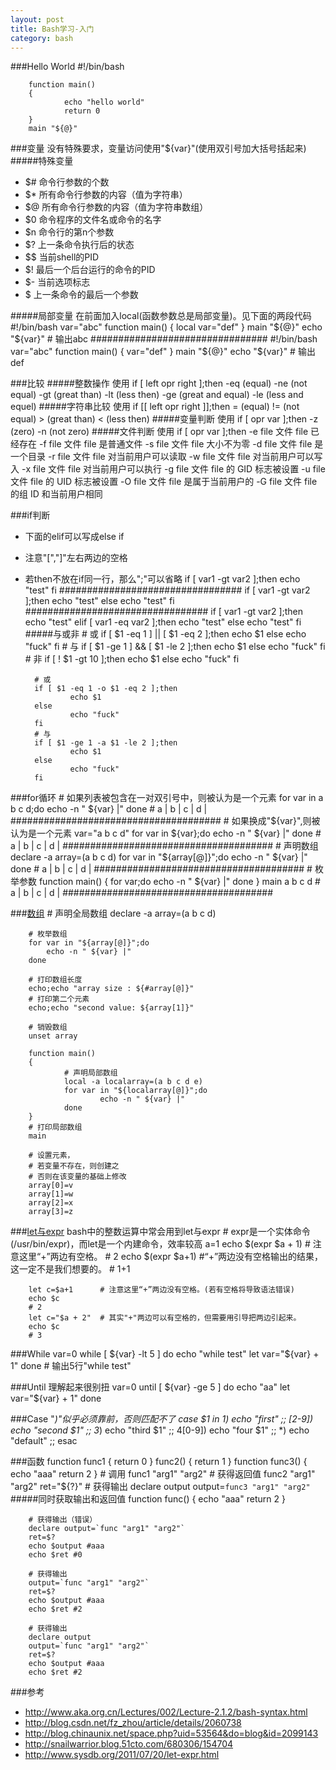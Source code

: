 ```yaml
---
layout: post
title: Bash学习-入门
category: bash
---
```


###Hello World
        #!/bin/bash

        function main()
        {
                echo "hello world"
                return 0
        }
        main "${@}"

        
        
###变量
没有特殊要求，变量访问使用"${var}"(使用双引号加大括号括起来)
#####特殊变量
* $#               命令行参数的个数
* $*                所有命令行参数的内容（值为字符串）
* $@              所有命令行参数的内容（值为字符串数组）
* $0               命令程序的文件名或命令的名字
* $n               命令行的第n个参数
* $?               上一条命令执行后的状态
* $$               当前shell的PID
* $!                最后一个后台运行的命令的PID
* $-               当前选项标志
* $                上一条命令的最后一个参数

#####局部变量
在前面加入local(函数参数总是局部变量)。见下面的两段代码
        #!/bin/bash
        var="abc"
        function main()
        {
                local var="def"
        }
        main "${@}"
        echo "${var}"  # 输出abc
        ################################
        #!/bin/bash
        var="abc"
        function main()
        {
                 var="def"
        }
        main "${@}"
        echo "${var}"  # 输出def


###比较
#####整数操作
使用 if [ left opr right ];then
        -eq  (equal)
        -ne  (not equal)
        -gt  (great than)
        -lt  (less then)
        -ge  (great and equal)
        -le  (less and equel)
#####字符串比较
使用 if [[ left opr right ]];then
        =   (equal)
        !=  (not equal)
        >   (great than)
        <   (less then)
#####变量判断
使用 if [ opr var ];then
        -z  (zero)
        -n  (not zero)
#####文件判断
使用 if [ opr var ];then
        -e file 文件 file 已经存在
        -f file 文件 file 是普通文件
        -s file 文件 file 大小不为零
        -d file 文件 file 是一个目录
        -r file 文件 file 对当前用户可以读取
        -w file 文件 file 对当前用户可以写入
        -x file 文件 file 对当前用户可以执行
        -g file 文件 file 的 GID 标志被设置
        -u file 文件 file 的 UID 标志被设置
        -O file 文件 file 是属于当前用户的
        -G file 文件 file 的组 ID 和当前用户相同

###if判断
* 下面的elif可以写成else if
* 注意"[","]"左右两边的空格
* 若then不放在if同一行，那么";"可以省略
        if [ var1 -gt var2 ];then
            echo "test"
        fi
        #################################
        if [ var1 -gt var2 ];then
            echo "test"
        else
            echo "test"
        fi
        #################################
        if [ var1 -gt var2 ];then
            echo "test"
        elif [ var1 -eq var2 ];then
            echo "test"
        else
            echo "test"
        fi
#####与或非
        # 或
        if [ $1 -eq 1 ] || [ $1 -eq 2 ];then
                echo $1
        else
                echo "fuck"
        fi
        # 与
        if [ $1 -ge 1 ] && [ $1 -le 2 ];then
                echo $1
        else
                echo "fuck"
        fi
        # 非
        if [ ! $1 -gt 10 ];then
                echo $1
        else
                echo "fuck"
        fi

        # 或
        if [ $1 -eq 1 -o $1 -eq 2 ];then
                echo $1
        else
                echo "fuck"
        fi
        # 与
        if [ $1 -ge 1 -a $1 -le 2 ];then
                echo $1
        else
                echo "fuck"
        fi


###for循环
        # 如果列表被包含在一对双引号中，则被认为是一个元素
        for var in a b c d;do
                echo -n " ${var} |"
        done
        # a | b | c | d |
        ######################################
        # 如果换成"${var}",则被认为是一个元素
        var="a b c d"
        for var in ${var};do
            echo -n " ${var} |"
        done
        # a | b | c | d |
        ######################################
        # 声明数组
        declare -a array=(a b c d)
        for var in "${array[@]}";do
            echo -n " ${var} |"
        done
        # a | b | c | d |
        ######################################
        # 枚举参数
        function main()
        {
            for var;do
                echo -n " ${var} |"
            done
        }
        main a b c d
        # a | b | c | d |
        ######################################

###[数组](http://snailwarrior.blog.51cto.com/680306/154704)
        # 声明全局数组
        declare -a array=(a b c d)

        # 枚举数组
        for var in "${array[@]}";do
            echo -n " ${var} |"
        done

        # 打印数组长度
        echo;echo "array size : ${#array[@]}"
        # 打印第二个元素
        echo;echo "second value: ${array[1]}"

        # 销毁数组
        unset array

        function main()
        {
                # 声明局部数组
                local -a localarray=(a b c d e)
                for var in "${localarray[@]}";do
                        echo -n " ${var} |"
                done
        }
        # 打印局部数组
        main
        
        # 设置元素，
        # 若变量不存在，则创建之
        # 否则在该变量的基础上修改
        array[0]=v
        array[1]=w
        array[2]=x
        array[3]=z

###[let与expr](http://www.sysdb.org/2011/07/20/let-expr.html)
bash中的整数运算中常会用到let与expr
        # expr是一个实体命令(/usr/bin/expr)，而let是一个内建命令，效率较高
        a=1
        echo $(expr $a + 1)   # 注意这里“+”两边有空格。
        # 2
        echo $(expr $a+1)    #“+”两边没有空格输出的结果，这一定不是我们想要的。
        # 1+1

        let c=$a+1      # 注意这里“+”两边没有空格。(若有空格将导致语法错误)
        echo $c
        # 2
        let c="$a + 2"  # 其实"+"两边可以有空格的，但需要用引导把两边引起来。
        echo $c
        # 3

###While
        var=0
        while [ ${var} -lt 5 ]
        do
                echo "while test"
                let var="${var} + 1"
        done
        # 输出5行"while test"

###Until
理解起来很别扭
        var=0
        until [ ${var} -ge 5 ]
        do
                echo "aa"
                let var="${var} + 1"
        done

###Case
        "*)"似乎必须靠前，否则匹配不了
        case $1 in
        1)
                echo "first"
                ;;
        [2-9])
                echo "second $1"
                ;;
        3*)
                echo "third $1"
                ;;
        4[0-9])
                echo "four $1"
                ;;
        *)
                echo "default"
                ;;
        esac

###函数
        function func1
        {
            return 0
        }
        func2()
        {
            return 1
        }
        function func3()
        {
            echo "aaa"
            return 2
        }
        # 调用
        func1 "arg1" "arg2"
        # 获得返回值
        func2 "arg1" "arg2"
        ret="${?}"
        # 获得输出
        declare output
        output=`func3 "arg1" "arg2"`
#####同时获取输出和返回值
        function func()
        {
                echo "aaa"
                return 2
        }

        # 获得输出（错误）
        declare output=`func "arg1" "arg2"`
        ret=$?
        echo $output #aaa
        echo $ret #0

        # 获得输出
        output=`func "arg1" "arg2"`
        ret=$?
        echo $output #aaa
        echo $ret #2

        # 获得输出
        declare output
        output=`func "arg1" "arg2"`
        ret=$?
        echo $output #aaa
        echo $ret #2

###参考
* <http://www.aka.org.cn/Lectures/002/Lecture-2.1.2/bash-syntax.html>
* <http://blog.csdn.net/fz_zhou/article/details/2060738>
* <http://blog.chinaunix.net/space.php?uid=53564&do=blog&id=2099143>
* <http://snailwarrior.blog.51cto.com/680306/154704>
* <http://www.sysdb.org/2011/07/20/let-expr.html>




